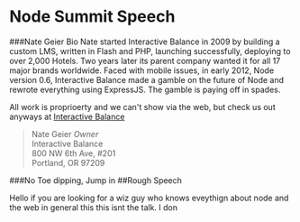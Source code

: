 Node Summit Speech
=========

###Nate Geier Bio
Nate started Interactive Balance in 2009 by building a custom LMS, written in Flash and PHP, launching successfully, deploying to over 2,000 Hotels. Two years later its parent company wanted it for all 17 major brands worldwide. Faced with mobile issues, in early 2012, Node version 0.6, Interactive Balance made a gamble on the future of Node and rewrote everything using ExpressJS. The gamble is paying off in spades.

All work is proprioerty and we can't show via the web, but check us out anyways at [Interactive Balance](http://interactivebalance.com)


>Nate Geier *Owner*  
>Interactive Balance  
>800 NW 6th Ave, #201  
>Portland, OR 97209  

###No Toe dipping, Jump in
##Rough Speech

Hello if you are looking for a wiz guy who knows eveythign about node and the web in general this this isnt the talk. I don